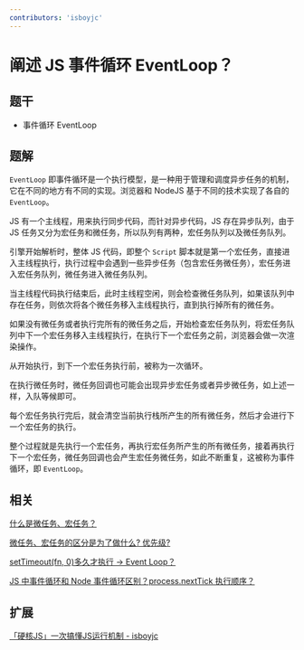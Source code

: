 ```yaml
---
contributors: 'isboyjc'
---
```


# 阐述 JS 事件循环 EventLoop？

## 题干

- 事件循环 EventLoop



## 题解

<!-- ::: details 点我查看题解 -->

`EventLoop` 即事件循环是一个执行模型，是一种用于管理和调度异步任务的机制，它在不同的地方有不同的实现。浏览器和 NodeJS 基于不同的技术实现了各自的 `EventLoop`。

JS 有一个主线程，用来执行同步代码，而针对异步代码，JS 存在异步队列，由于 JS 任务又分为宏任务和微任务，所以队列有两种，宏任务队列以及微任务队列。

引擎开始解析时，整体 JS 代码，即整个 `Script` 脚本就是第一个宏任务，直接进入主线程执行，执行过程中会遇到一些异步任务（包含宏任务微任务），宏任务进入宏任务队列，微任务进入微任务队列。

当主线程代码执行结束后，此时主线程空闲，则会检查微任务队列，如果该队列中存在任务，则依次将各个微任务移入主线程执行，直到执行掉所有的微任务。

如果没有微任务或者执行完所有的微任务之后，开始检查宏任务队列，将宏任务队列中下一个宏任务移入主线程执行，在执行下一个宏任务之前，浏览器会做一次渲染操作。

从开始执行，到下一个宏任务执行前，被称为一次循环。

在执行微任务时，微任务回调也可能会出现异步宏任务或者异步微任务，如上述一样，入队等候即可。

每个宏任务执行完后，就会清空当前执行栈所产生的所有微任务，然后才会进行下一个宏任务的执行。

整个过程就是先执行一个宏任务，再执行宏任务所产生的所有微任务，接着再执行下一个宏任务，微任务回调也会产生宏任务微任务，如此不断重复，这被称为事件循环，即 `EventLoop`。

<!-- ::: -->


## 相关

[什么是微任务、宏任务？](./100010_microtask_macrotask.md)

[微任务、宏任务的区分是为了做什么? 优先级?](./100020_microtask_macrotask_distinguish.md)

[setTimeout(fn, 0)多久才执行 -> Event Loop？](./100040_eventloop_settimeout0.md)

[JS 中事件循环和 Node 事件循环区别？process.nextTick 执行顺序？](./100050_eventloop_node.md)

## 扩展

[「硬核JS」一次搞懂JS运行机制 - isboyjc](https://juejin.cn/post/6844904050543034376)